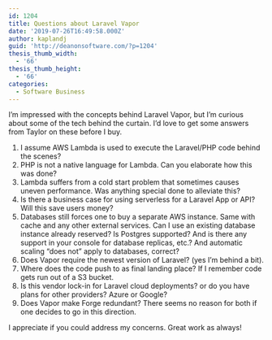```yaml
---
id: 1204
title: Questions about Laravel Vapor
date: '2019-07-26T16:49:58.000Z'
author: kaplandj
guid: 'http://deanonsoftware.com/?p=1204'
thesis_thumb_width:
  - '66'
thesis_thumb_height:
  - '66'
categories:
  - Software Business
---
```

I’m impressed with the concepts behind Laravel Vapor, but I’m curious about some of the tech behind the curtain. I’d love to get some answers from Taylor on these before I buy.

  1. I assume AWS Lambda is used to execute the Laravel/PHP code behind the scenes?
  2. PHP is not a native language for Lambda. Can you elaborate how this was done?
  3. Lambda suffers from a cold start problem that sometimes causes uneven performance. Was anything special done to alleviate this?
  4. Is there a business case for using serverless for a Laravel App or API? Will this save users money?
  5. Databases still forces one to buy a separate AWS instance. Same with cache and any other external services. Can I use an existing database instance already reserved? Is Postgres supported? And is there any support in your console for database replicas, etc.? And automatic scaling “does not” apply to databases, correct?
  6. Does Vapor require the newest version of Laravel? (yes I’m behind a bit).
  7. Where does the code push to as final landing place? If I remember code gets run out of a S3 bucket.
  8. Is this vendor lock-in for Laravel cloud deployments? or do you have plans for other providers? Azure or Google?
  9. Does Vapor make Forge redundant? There seems no reason for both if one decides to go in this direction.

I appreciate if you could address my concerns. Great work as always!
